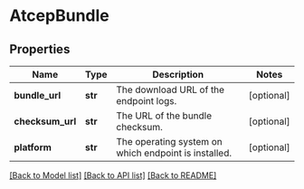 # AtcepBundle

## Properties
Name | Type | Description | Notes
------------ | ------------- | ------------- | -------------
**bundle_url** | **str** | The download URL of the endpoint logs. | [optional] 
**checksum_url** | **str** | The URL of the bundle checksum. | [optional] 
**platform** | **str** | The operating system on which endpoint is installed. | [optional] 

[[Back to Model list]](../README.md#documentation-for-models) [[Back to API list]](../README.md#documentation-for-api-endpoints) [[Back to README]](../README.md)


